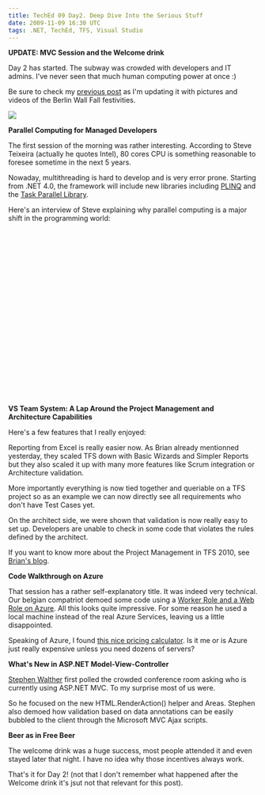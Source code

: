 ```yaml
---
title: TechEd 09 Day2. Deep Dive Into the Serious Stuff
date: 2009-11-09 16:30 UTC
tags: .NET, TechEd, TFS, Visual Studio
---
```


**UPDATE: MVC Session and the Welcome drink**  

Day 2 has started. The subway was crowded with developers and IT admins. I've never seen that much human computing power at once :)  

Be sure to check my [previous post](http://www.teebot.be/2009/11/teched-09-day1-20-years-ago-berlin-wall.html) as I'm updating it with pictures and videos of the Berlin Wall Fall festivities.  

[![](https://3.bp.blogspot.com/_sMzr7iNm7bs/Svk0nOUb_OI/AAAAAAAAAUI/FsXDEmaDvS0/s400/kristofTeebotSmall.png)](http://3.bp.blogspot.com/_sMzr7iNm7bs/Svk0nOUb_OI/AAAAAAAAAUI/FsXDEmaDvS0/s1600-h/kristofTeebotSmall.png)  

**Parallel Computing for Managed Developers**  

The first session of the morning was rather interesting. According to Steve Teixeira (actually he quotes Intel), 80 cores CPU is something reasonable to foresee sometime in the next 5 years.  

Nowaday, multithreading is hard to develop and is very error prone. Starting from .NET 4.0, the framework will include new libraries including [PLINQ](http://msdn.microsoft.com/en-us/magazine/cc163329.aspx) and the [Task Parallel Library](http://msdn.microsoft.com/en-us/library/dd460717(VS.100).aspx).  

Here's an interview of Steve explaining why parallel computing is a major shift in the programming world:  

<object height="340" width="560"><param name="movie" value="http://www.youtube.com/v/LCO9m8eAv6A&amp;hl=en&amp;fs=1&amp;"><param name="allowFullScreen" value="true"><param name="allowscriptaccess" value="always"><embed src="http://www.youtube.com/v/LCO9m8eAv6A&amp;hl=en&amp;fs=1&amp;" type="application/x-shockwave-flash" allowscriptaccess="always" allowfullscreen="true" width="560" height="340"></object>  

**VS Team System: A Lap Around the Project Management and Architecture Capabilities**  

Here's a few features that I really enjoyed:  

Reporting from Excel is really easier now. As Brian already mentionned yesterday, they scaled TFS down with Basic Wizards and Simpler Reports but they also scaled it up with many more features like Scrum integration or Architecture validation.  

More importantly everything is now tied together and queriable on a TFS project so as an example we can now directly see all requirements who don't have Test Cases yet.  

On the architect side, we were shown that validation is now really easy to set up. Developers are unable to check in some code that violates the rules defined by the architect.  

If you want to know more about the Project Management in TFS 2010, see [Brian's blog](http://blogs.msdn.com/bharry/archive/2009/05/19/tfs-2010-project-management.aspx).  

**Code Walkthrough on Azure**  

That session has a rather self-explanatory title. It was indeed very technical. Our belgian compatriot demoed some code using a [Worker Role and a Web Role on Azure](http://msdn.microsoft.com/en-us/library/dd179341.aspx). All this looks quite impressive. For some reason he used a local machine instead of the real Azure Services, leaving us a little disappointed.  

Speaking of Azure, I found [this nice pricing calculator](http://davidpallmann.blogspot.com/2009/07/azure-roi-calculator.html). Is it me or is Azure just really expensive unless you need dozens of servers?  

**What's New in ASP.NET Model-View-Controller**  

[Stephen Walther](http://stephenwalther.com/blog/default.aspx) first polled the crowded conference room asking who is currently using ASP.NET MVC. To my surprise most of us were.  

So he focused on the new HTML.RenderAction() helper and Areas. Stephen also demoed how validation based on data annotations can be easily bubbled to the client through the Microsoft MVC Ajax scripts.  

**Beer as in Free Beer**  

The welcome drink was a huge success, most people attended it and even stayed later that night. I have no idea why those incentives always work.  

That's it for Day 2! (not that I don't remember what happened after the Welcome drink it's jsut not that relevant for this post).